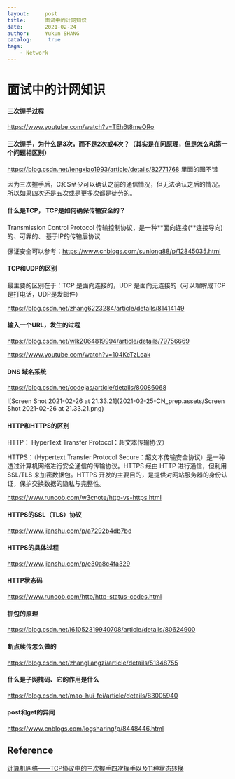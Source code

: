 ```yaml
---
layout:     post
title:      面试中的计网知识
date:       2021-02-24
author:     Yukun SHANG
catalog: 	 true
tags:
    - Network
---
```


# 面试中的计网知识

#### 三次握手过程

https://www.youtube.com/watch?v=TEh6t8meORo



#### 三次握手，为什么是3次，而不是2次或4次？（其实是在问原理，但是怎么和第一个问题相区别）

https://blog.csdn.net/lengxiao1993/article/details/82771768 里面的图不错

因为三次握手后，C和S至少可以确认之前的通信情况，但无法确认之后的情况。 所以如果四次还是五次或是更多次都是徒劳的。



#### 什么是TCP， TCP是如何确保传输安全的？

Transmission Control Protocol 传输控制协议，是一种**面向连接(**连接导向)的、可靠的、 基于IP的传输层协议

保证安全可以参考：https://www.cnblogs.com/sunlong88/p/12845035.html





#### TCP和UDP的区别

最主要的区别在于：TCP 是面向连接的，UDP 是面向无连接的（可以理解成TCP是打电话，UDP是发邮件）

https://blog.csdn.net/zhang6223284/article/details/81414149





#### 输入一个URL，发生的过程

https://blog.csdn.net/wlk2064819994/article/details/79756669

https://www.youtube.com/watch?v=104KeTzLcak



#### DNS 域名系统

https://blog.csdn.net/codejas/article/details/80086068

![Screen Shot 2021-02-26 at 21.33.21](2021-02-25-CN_prep.assets/Screen Shot 2021-02-26 at 21.33.21.png)





#### HTTP和HTTPS的区别

HTTP： HyperText Transfer Protocol：超文本传输协议）

HTTPS：（Hypertext Transfer Protocol Secure：超文本传输安全协议）是一种透过计算机网络进行安全通信的传输协议。HTTPS 经由 HTTP 进行通信，但利用 SSL/TLS 来加密数据包。HTTPS 开发的主要目的，是提供对网站服务器的身份认证，保护交换数据的隐私与完整性。

https://www.runoob.com/w3cnote/http-vs-https.html



#### HTTPS的SSL（TLS）协议

https://www.jianshu.com/p/a7292b4db7bd



#### HTTPS的具体过程

https://www.jianshu.com/p/e30a8c4fa329



#### HTTP状态码

https://www.runoob.com/http/http-status-codes.html



#### 抓包的原理

https://blog.csdn.net/l61052319940708/article/details/80624900



#### 断点续传怎么做的

https://blog.csdn.net/zhangliangzi/article/details/51348755



#### 什么是子网掩码、它的作用是什么

https://blog.csdn.net/mao_hui_fei/article/details/83005940



#### post和get的异同

https://www.cnblogs.com/logsharing/p/8448446.html



## Reference

[计算机网络——TCP协议中的三次握手四次挥手以及11种状态转换](https://blog.csdn.net/a987073381/article/details/52206215)

